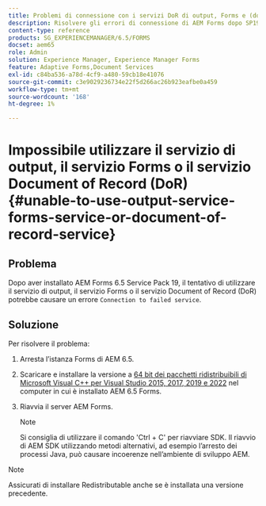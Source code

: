 ```yaml
---
title: Problemi di connessione con i servizi DoR di output, Forms e (documento di record)
description: Risolvere gli errori di connessione di AEM Forms dopo SP19. Arrestare, installare Microsoft Visual C++, riavviare il server per una soluzione ottimale. Risolvere i problemi relativi ai servizi Output, Forms e DoR.
content-type: reference
products: SG_EXPERIENCEMANAGER/6.5/FORMS
docset: aem65
role: Admin
solution: Experience Manager, Experience Manager Forms
feature: Adaptive Forms,Document Services
exl-id: c84ba536-a78d-4cf9-a480-59cb18e41076
source-git-commit: c3e9029236734e22f5d266ac26b923eafbe0a459
workflow-type: tm+mt
source-wordcount: '168'
ht-degree: 1%

---
```


# Impossibile utilizzare il servizio di output, il servizio Forms o il servizio Document of Record (DoR) {#unable-to-use-output-service-forms-service-or-document-of-record-service}

## Problema  

Dopo aver installato AEM Forms 6.5 Service Pack 19, il tentativo di utilizzare il servizio di output, il servizio Forms o il servizio Document of Record (DoR) potrebbe causare un errore `Connection to failed service`.

## Soluzione

Per risolvere il problema:

1. Arresta l’istanza Forms di AEM 6.5.
1. Scaricare e installare la versione a [64 bit dei pacchetti ridistribuibili di Microsoft Visual C++ per Visual Studio 2015, 2017, 2019 e 2022](https://learn.microsoft.com/en-us/cpp/windows/latest-supported-vc-redist?view=msvc-170#visual-studio-2015-2017-2019-and-2022) nel computer in cui è installato AEM 6.5 Forms.
1. Riavvia il server AEM Forms.

   >[!NOTE]
   >
   > Si consiglia di utilizzare il comando &#39;Ctrl + C&#39; per riavviare SDK. Il riavvio di AEM SDK utilizzando metodi alternativi, ad esempio l’arresto dei processi Java, può causare incoerenze nell’ambiente di sviluppo AEM.


>[!NOTE]
>
>
> Assicurati di installare Redistributable anche se è installata una versione precedente.
